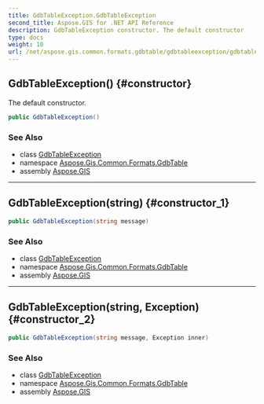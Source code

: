 ```yaml
---
title: GdbTableException.GdbTableException
second_title: Aspose.GIS for .NET API Reference
description: GdbTableException constructor. The default constructor
type: docs
weight: 10
url: /net/aspose.gis.common.formats.gdbtable/gdbtableexception/gdbtableexception/
---
```

## GdbTableException() {#constructor}

The default constructor.

```csharp
public GdbTableException()
```

### See Also

* class [GdbTableException](../)
* namespace [Aspose.Gis.Common.Formats.GdbTable](../../gdbtableexception/)
* assembly [Aspose.GIS](../../../)

---

## GdbTableException(string) {#constructor_1}

```csharp
public GdbTableException(string message)
```

### See Also

* class [GdbTableException](../)
* namespace [Aspose.Gis.Common.Formats.GdbTable](../../gdbtableexception/)
* assembly [Aspose.GIS](../../../)

---

## GdbTableException(string, Exception) {#constructor_2}

```csharp
public GdbTableException(string message, Exception inner)
```

### See Also

* class [GdbTableException](../)
* namespace [Aspose.Gis.Common.Formats.GdbTable](../../gdbtableexception/)
* assembly [Aspose.GIS](../../../)


